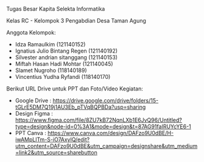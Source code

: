 Tugas Besar Kapita Selekta Informatika

Kelas RC - Kelompok 3 Pengabdian Desa Taman Agung

Anggota Kelompok:
- Idza Ramaulkim (121140152)
- Ignatius Julio Bintang Regen (121140192)
- Silvester andrian sitanggang (121140153)
- Miftah Hasan Hadi Mohtar (121140045)
- Slamet Nugroho (118140189)
- Vincentius Yudha Ryfandi (118140170)

Berikut URL Drive untuk PPT dan Foto/Video Kegiatan:

- Google Drive : <https://drive.google.com/drive/folders/15-tGLrE5DM7Q19j1AU3Eb_pTVqBQPBDa?usp=sharing>
- Design Figma : <https://www.figma.com/file/8ZU7kB72NqnLXb1E6JvQ96/Untitled?type=design&node-id=0%3A1&mode=design&t=87AG91faIRUYcYE6-1>
- PPT Canva : <https://www.canva.com/design/DAFzo9U0dBE/H-iwAMpLlTm-S-iO7AxylQ/edit?utm_content=DAFzo9U0dBE&utm_campaign=designshare&utm_medium=link2&utm_source=sharebutton>
